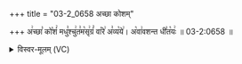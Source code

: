 +++
title = "03-2_0658 अच्छा कोशम्"

+++
अ꣢च्छा꣣ को꣡शं꣢ मधु꣣श्चु꣢त꣣म꣡सृ꣢ग्रं꣣ वा꣡रे꣢ अ꣣व्य꣡ये꣢। अ꣡वा꣢वशन्त धी꣣त꣡यः꣢ ॥ 03-2:0658 ॥

<details><summary>विस्वर-मूलम् (VC)</summary>

अच्छा कोशं मधुश्चुतमसृग्रं वारे अव्यये । अवावशन्त धीतयः ॥६५८॥
</details>